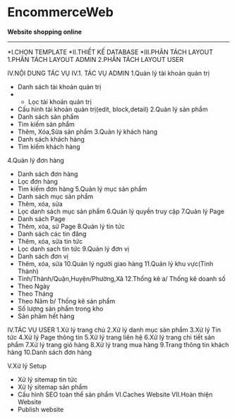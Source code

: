 # EncommerceWeb
**Website shopping online**
***
*I.CHỌN TEMPLATE
*II.THIẾT KẾ DATABASE
*III.PHÂN TÁCH LAYOUT
1.PHÂN TÁCH LAYOUT ADMIN
2.PHÂN TÁCH LAYOUT USER

IV.NỘI DUNG TÁC VỤ
IV.1. TÁC VỤ ADMIN
1.Quản lý tài khoản quản trị
+ Danh sách tài khoản quản trị
+ + Lọc tài khoản quản trị
+ Cấu hình tài khoản quản trị(edit, block,detail)
2.Quản lý sản phẩm
+ Danh sách sản phẩm
+ Tìm kiếm sản phẩm
+ Thêm, Xóa,Sửa sản phẩm
3.Quản lý khách hàng
+ Danh sách khách hàng
+ Tìm kiếm khách hàng
  
4.Quản lý đơn hàng
+ Danh sách đơn hàng
+ Lọc đơn hàng
+ Tìm kiếm đơn hàng
5.Quản lý mục sản phẩm
+ Danh sách mục sản phẩm
+ Thêm, xóa, sửa
+ Lọc danh sách mục sản phẩm
6.Quản lý quyền truy cập
7.Quản lý Page
+ Danh sách Page
+ Thêm, xóa, sử Page
8.Quản lý tin tức
+ Danh sách các tin đăng
+ Thêm, xóa, sửa tin tức
+ Lọc danh sach tin tức
9.Quản lý đơn vị
+ Danh sách đơn vị
+ Thêm, xóa, sửa
10.Quản lý người giao hàng
11.Quản lý khu vực(Tỉnh Thành)
+ Tỉnh/Thành/Quận,Huyện/Phường,Xã
12.Thống kê
a/ Thống kê doanh số
+ Theo Ngày
+ Theo Tháng
+ Theo Năm
b/ Thống kê sản phẩm
+ Số lượng sản phẩm trong kho
+ Sản phâm hết hàng

IV.TÁC VỤ USER
1.Xử lý trang chủ
2.Xử lý danh mục sản phẩm
3.Xử lý Tin tức
4.Xử lý Page thông tin
5.Xử lý trang liên hệ
6.Xử lý trang chi tiết sản phẩm
7.Xử lý trang giỏ hàng
8.Xử lý trang mua hàng
9.Trang thông tin khách hàng
10.Danh sách đơn hàng


V.Xử lý Setup
+ Xử lý sitemap tin tức
+ Xử lý sitemap sản phẩm
+ Cấu hình SEO toàn thể sản phẩm
VI.Caches Website
VII.Hoàn thiện Website
+ Publish website


